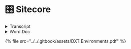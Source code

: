 # 🎛 Sitecore

<details>

<summary>Transcript</summary>

![](<../../.gitbook/assets/image (1).png>)Sowa, Bill10:05 AM

Yep.

* Yep, absolutely.
* Right. So in Jsspublic we have the contents of the content pages, so you've got for each section home, business. And then since this is a development environment, there's a bunch of additional Sections or pages that we created in here just to like just for testing, but in the production environment you wouldn't see a lot of this testing stuff you'd have basically, you're like your main sections of the site so.
* Uh, you know, let's do. Let's see prod.
* Or no. Let's do that. Seat dev. So this would be the slash home.
* So when you go to the slash home page.
* This is the content. The images don't seem to be.
* A lot of the images around not showing up here but.
* You kind of get the idea, but here here's the homepage.
* Do you have something, Spencer?
*

    * Pope, Spencer O10:06 AMYes. So the structure of.
    * The items in that content tree.
    * Corresponds to.
    * The URL structure.
    * ![Profile picture of Sowa, Bill.](https://teams.microsoft.com/api/mt/part/amer-02/beta/users/8:orgid:526113cf-3ef9-4121-a6d5-22d958afe21f/profilepicturev2?displayname=Sowa%2C%20Bill\&size=HR64x64) Sowa, Bill10:06 AMYep.
    * Yeah, it's a little.
    * ![Profile picture of Pope, Spencer O.](https://teams.microsoft.com/api/mt/part/amer-02/beta/users/8:orgid:68a2b934-5d11-4331-a782-a4acfb6a2f66/profilepicturev2?displayname=Pope%2C%20Spencer%20O\&size=HR64x64)Pope, Spencer O10:06 AMSo.
    * ![Profile picture of Sowa, Bill.](https://teams.microsoft.com/api/mt/part/amer-02/beta/users/8:orgid:526113cf-3ef9-4121-a6d5-22d958afe21f/profilepicturev2?displayname=Sowa%2C%20Bill\&size=HR64x64)Sowa, Bill10:06 AMUsing because we have two homes.
    * But home is essentially the.
    * The main.
    * Ah.
    * Content item and within that, so this would be like the slash home. This would be slash business.
    * Etc. So if we want to.
    * Slash Joey test.
    * Well.
    * Maybe that was not published.

    \\
*
  * \
    Approve it and publish it, so it's in this like draft saves draft state right now.
  * So if I go to review.
  * And approved.
  * It's like there's something wrong of an application title.
  * So if I look at the page here.
  * Here it's telling me that I did navigation title.
  * OK, so I'm going to save that.
  * And then I'm going to approve.
  * And then I'm going to publish.
  * So I go to publish and then publish and then publish item.
  * Then it's gonna.
  * Come up with the box here eventually too.
*

    *
    * \
      Overview session.
    * See if that worked there. It is. OK, so now we have a new page.
    * Better title.
    * Uh, I can see the route there. That's that matches what we have in the CNS. So now I'm going to just add a component here.
    * So there's a couple different ways you can do this.
    * Yes. Uh.
    * I suppose I'll start with the experience editor. If it works in the development environments, it's pretty slow.
    * So, but I'll give it a shot. So basically the the experience editor is the like the WYSIWYG.
    * Which is the like a.
    * It's like a user friendly like.
    * Uhm.
    * Interface for like adding components to the page, so it's supposed to like.
    * Mimic you know what the page looks like. Then you can add components and it would show like what that component would look like and you can edit the component. So we'll go ahead and give that a shot.
    * And if I can remember how to get to it.
    * Yeah. OK.
    * Experience editor.
    *
      * \
        So all of these components have an equivalent component that exists in our application.
      * Uh. In the react application?
      * Uh, so you know when we.
      * We added one of these components to the page and we'll see what we'll see. You know what it looks like you know, in Sitecore, Sitecore says this is the page. These are components that exist on the page.
      * And then uh, our application will.
      * You know, get that information and render it so all these components are represented within our application as well. So let's.
      * Do a.
      * I guess I'll do a call to action.
      * Pretty simple.
      * I'm going to add it to the JSS public main placeholder and I will look at that as well. Like what that means. The placeholder means as well.
      * In a moment.
      * ![Profile picture of Pope, Spencer O.](https://teams.microsoft.com/api/mt/part/amer-02/beta/users/8:orgid:68a2b934-5d11-4331-a782-a4acfb6a2f66/profilepicturev2?displayname=Pope%2C%20Spencer%20O\&size=HR64x64)Pope, Spencer O10:20 AMThen it's nice just to check that little open properties dialog box immediately.
      * It's nice to check that that way you don't have to.
      * You know, go back and open it manually.
      *
        * \
          Alright. Can somebody else jump in to the this this EMS here and take over and then just kind of show like?
        * You'll get this. Get this published and then show the relationship between.
        * This is in the layout service and then our app intercepts it and then maybe like.
        * If there's time making update too.
        * The component and.
        * I don't know.
        * However you see fit just to kind of show like the the relationship between Sitecore and our application.
        * ![Profile picture of Pope, Spencer O.](https://teams.microsoft.com/api/mt/part/amer-02/beta/users/8:orgid:68a2b934-5d11-4331-a782-a4acfb6a2f66/profilepicturev2?displayname=Pope%2C%20Spencer%20O\&size=HR64x64)Pope, Spencer O10:33 AMYeah, I can do that.
        * ![Profile picture of Sowa, Bill.](https://teams.microsoft.com/api/mt/part/amer-02/beta/users/8:orgid:526113cf-3ef9-4121-a6d5-22d958afe21f/profilepicturev2?displayname=Sowa%2C%20Bill\&size=HR64x64)Sowa, Bill10:33 AMCool.
        * ![Profile picture of Pope, Spencer O.](https://teams.microsoft.com/api/mt/part/amer-02/beta/users/8:orgid:68a2b934-5d11-4331-a782-a4acfb6a2f66/profilepicturev2?displayname=Pope%2C%20Spencer%20O\&size=HR64x64)Pope, Spencer O10:33 AMCan you give me a?
        * Where did it? Can you give me write access to the terminal in that shared?
        * ![Profile picture of Sowa, Bill.](https://teams.microsoft.com/api/mt/part/amer-02/beta/users/8:orgid:526113cf-3ef9-4121-a6d5-22d958afe21f/profilepicturev2?displayname=Sowa%2C%20Bill\&size=HR64x64)Sowa, Bill10:33 AMYes.
        * ![Profile picture of Pope, Spencer O.](https://teams.microsoft.com/api/mt/part/amer-02/beta/users/8:orgid:68a2b934-5d11-4331-a782-a4acfb6a2f66/profilepicturev2?displayname=Pope%2C%20Spencer%20O\&size=HR64x64)Pope, Spencer O10:33 AMSession.
        * ![Profile picture of Sowa, Bill.](https://teams.microsoft.com/api/mt/part/amer-02/beta/users/8:orgid:526113cf-3ef9-4121-a6d5-22d958afe21f/profilepicturev2?displayname=Sowa%2C%20Bill\&size=HR64x64)Sowa, Bill10:33 AMSo I wanted to get everybody in the shared just because.
        * I was like, oh, this might be a good opportunity to maybe get some some traction on using this tool because it's pretty cool for like collaboration.
        * Uhm.
        * K So it should be a.
        * Right now it should have write access.
      *

          * \
            Uh.
          * Trying to think back.
          * Like how to create like a a template for that component.
          * Within the CNS, so like.
          * How to how to how to create that component so that it's represented in the center?
          * Uh, you know, set up like what should be configurable for that component.
          * Uhm.
          * In this EMS and then you know like going through and.
          * Adding it to a page and then like what it looks like to, you know, actually developed that like, you know, understand what that data like this is going to look like for your component like when you build it on the react side. So it's you know it's it's a little.
          * Uh, it's a it's a it's a, it's a bit involved. It can be a bit involved because kind of like those two sides have to talk to each other, you have to understand like, what that what that data is going to look like. I mean you can start, you can start building out the component, of course without that data and just not have it render the day. That just kind of build it out in Storybook.
          * While you know that's being set up on the Sitecore side and then you can get your, you know what your what your data is going to look like coming from Sitecore and then plug that in. But that that that could be like a whole other.
          * Session I think.
          * Appreciate you.
          * Jump in and Spencer.
          * ![Profile picture of Pope, Spencer O.](https://teams.microsoft.com/api/mt/part/amer-02/beta/users/8:orgid:68a2b934-5d11-4331-a782-a4acfb6a2f66/profilepicturev2?displayname=Pope%2C%20Spencer%20O\&size=HR64x64)Pope, Spencer O11:00 AMWell, I'll be honest, I was floundering. I didn't know. I didn't know what I should talk about.
          *

              * \
                Or whatever environment the the issue is occurring in.
              * ![Profile picture of Sowa, Bill.](https://teams.microsoft.com/api/mt/part/amer-02/beta/users/8:orgid:526113cf-3ef9-4121-a6d5-22d958afe21f/profilepicturev2?displayname=Sowa%2C%20Bill\&size=HR64x64)Sowa, Bill11:06 AMDoes that make sense to everyone?
              * Basically, you can you can grab whatever.
              * You know, data from whatever environment and you want.
              * So right now we're getting it from art from what we're just the environment. We're just looking at that dev environment.
              * You could also grab it from the test environment, from QA from production.
              * Uh, because the?
              * You know the data might be.
              * Uhm.
              * Might be different in the in the different environments. So like our, our development environment might not always be up to put In Sync with what's in production. I mean it, it won't be.
              * You know.
              * More often than not, it will not be so.
              * Uh, if you want to have like, the the most.
              * If you want to see like if you want to develop against like, what's in actually actually in production, then you can. You can change that layout host to to the production.
              * Uhm. Environment.
              * ![Profile picture of Pope, Spencer O.](https://teams.microsoft.com/api/mt/part/amer-02/beta/users/8:orgid:68a2b934-5d11-4331-a782-a4acfb6a2f66/profilepicturev2?displayname=Pope%2C%20Spencer%20O\&size=HR64x64)Pope, Spencer O11:07 AMYeah, like if someone said, oh, there's an error on this page.
              * Probably wanna.
              * Point that layout host to this environment so that you can most precisely recreate that error.
              * ![](<../../.gitbook/assets/image (1).png>)Sowa, Bill11:07 AMSo.
              * Yeah. So, thanks again, Spencer. I need to drop again, but we appreciate it. I think that's that's probably good unless there's any additional any or any questions that anybody has.
              * But we can kind of let folks ruminate on this a bit and then come back in another in another meeting and.
              * Uh answer questions or just go ahead and drop questions here in the chat as they come up.
              * ![Profile picture of Guest, James.](https://teams.microsoft.com/api/mt/part/amer-02/beta/users/8:orgid:735da700-6bad-4bae-9adb-c780cc53cf12/profilepicturev2?displayname=Guest%2C%20James\&size=HR64x64)Guest, James11:08 AMYeah.
              * Thank you guys. Probably just takes getting our feet wet.
              * ![Profile picture of Sowa, Bill.](https://teams.microsoft.com/api/mt/part/amer-02/beta/users/8:orgid:526113cf-3ef9-4121-a6d5-22d958afe21f/profilepicturev2?displayname=Sowa%2C%20Bill\&size=HR64x64)Sowa, Bill11:08 AMYeah, for sure.
              * Alright. Thanks guys. Talk to you later.
              * ![Profile picture of Macias, Marcie.](https://teams.microsoft.com/api/mt/part/amer-02/beta/users/8:orgid:bc34fee8-4bb2-48d6-92fa-569dbc0ee245/profilepicturev2?displayname=Macias%2C%20Marcie\&size=HR64x64)Macias, Marcie11:08 AMI think you.
              * ![Profile picture of Guner, Bryan.](https://teams.microsoft.com/api/mt/part/amer-02/beta/users/8:orgid:07f93a93-4edd-45c2-817e-b3c14d770992/profilepicturev2?displayname=Guner%2C%20Bryan\&size=HR64x64)Guner, Bryan11:08 AMThanks.
              * ![Profile picture of Evanoff, Matthew.](https://teams.microsoft.com/api/mt/part/amer-02/beta/users/8:orgid:3f7c56de-3459-45cd-ad5c-d1f1e1aaeb74/profilepicturev2?displayname=Evanoff%2C%20Matthew\&size=HR64x64)Evanoff, Matthew11:08 AMHere.
              * ![Profile picture of Pope, Spencer O.](https://teams.microsoft.com/api/mt/part/amer-02/beta/users/8:orgid:68a2b934-5d11-4331-a782-a4acfb6a2f66/profilepicturev2?displayname=Pope%2C%20Spencer%20O\&size=HR64x64)Pope, Spencer O11:08 AMAlright, later.

              \\

          \\

    \\

</details>

<details>

<summary>Word Doc</summary>

Sitecore FED

Explains the steps involved in getting a new FED developer up and running using the new SSSD system and SVN.

**1 Server Information Page**

Before you start, access the following URL:

[_http://sssd.duke-energy.com/_](http://sssd.duke-energy.com)

This will display an informational page about all the SSSD servers and your website.

![](file:///Users/BGuner/Library/Group%20Containers/UBF8T346G9.Office/TemporaryItems/msohtmlclip/clip\_image001.png)

The first thing to do is locate your LAN Id in the “AppPool Name” column. Your AppPool is the same name as your LAN Id. In this example, my LAN Id is “jbartel”.

Also on that line, you will find your Server Name (WADCSSSDD01 - you will need this to access your share directory), your Application Pool Name (jbartel), your Process ID (you will need this in order to debug your application from within Visual Studio), your website URLs (sssd1-p1.duke-energy.com - you will need these to access your website), the Current State of your Application Pool (Started/Stopped), and an Execute button (allows you to restart/start your own AppPool).

**2 Initial Setup**

A website will have already been setup for you to use (commonly referred to as an SSSD – Sitecore Server Side Development server). Your websites are NOT Sitecore based hence there are not any databases or Sitecore related files. Initially your website is empty (blank). If you access your website before building/publishing, you will get this error:

![](file:///Users/BGuner/Library/Group%20Containers/UBF8T346G9.Office/TemporaryItems/msohtmlclip/clip\_image002.png)

That is normal since there is not any website files. The next step is to get your local machine/computer setup so you can access the Visual Studio project and get your website build.

**Before you install any local applications, you will need to have the appropriate access allowing you to install to your computer or virtual desktop. You must contact the Help Desk in order to get this access.**

**3 Getting the Solution (SVN)**

The first step is getting a local copy of the solution to your computer. All of the solutions are stored in the SVN (Subversion) under the “feature-branches” folder. There will be many different versions so make sure you are grabbing the correct one. For example, this is what you may see when viewing the Feature Branch in the SVN:

![](file:///Users/BGuner/Library/Group%20Containers/UBF8T346G9.Office/TemporaryItems/msohtmlclip/clip\_image003.png)

All FED related solutions end with the node “-Foundation”. To checkout a branch, just highlight the branch you want, right click, and select Checkout.

![](file:///Users/BGuner/Library/Group%20Containers/UBF8T346G9.Office/TemporaryItems/msohtmlclip/clip\_image004.png)

You will be prompted where to put the files on your local computer. It is advised that you create a directory called “SVN” in the root of your local computer (C Drive). Then for each checkout, create a directory under the SVN directory specific to that branch (for example Public-v0.50-Foundation). In the Checkout dialog box, select that folder and click Ok.

![](file:///Users/BGuner/Library/Group%20Containers/UBF8T346G9.Office/TemporaryItems/msohtmlclip/clip\_image005.png)

This will begin the process of copying all the files to your local machine and maintaining source code control. Once that is completed, you will now have all the files from the source code repository for that particular iteration locally on your computer. This directory is where ALL our work will be performed. As you make changes, the status of the directory will change showing that files have changed (red/green icons).

![](file:///Users/BGuner/Library/Group%20Containers/UBF8T346G9.Office/TemporaryItems/msohtmlclip/clip\_image006.png)

To commit or update your files, select the Public-v0.50-Foundation directory and right click. All the options you need are located in the menu.

![](file:///Users/BGuner/Library/Group%20Containers/UBF8T346G9.Office/TemporaryItems/msohtmlclip/clip\_image007.png)

SVN can be a bit tricky but once you have done it a few times, you will find it very simple to use.

One concept that you MUST understand is that ALL the developers are using the same iteration branch. For example, when working on POC, all the developers will create a local copy of that branch to their local computer. You will all be making changes to the same files. It is important that you Update your files often and also that you commit your changes often. This will minimize the number of file conflicts.

We are now using a version numbering scheme. It is important to make sure that you only make changes to the a version that matches the matching code version branch. Changes to the Foundation must match the corresponding Public or Authenticated code release.

If you need to create a new version, just contact us and we will create a new Feature Branch.

**4 Local Tools Setup**

There are few tools that need to be installed locally in order to facilitate the use of Visual Studio and the publishing of the solution to your SSSD website.

**4.1 Node.js**

Node.js is required for the use of some of the tools. You can go to their website ([https://nodejs.org](https://nodejs.org)) and download the Windows .exe installer. You should coordinate with your team and use the same versions across all team members.

Once installed, you will have access to the NPM (NodeJS Package Manager).

**4.2 NPM Install**

Next step is to install NPM globally on your machine (this should update your Path so you can execute the “npm” in any command window. Open up the NodeJS command prompt and enter the following:

**npm install npm –g**

You may get some signing issues (depends on the version of NodeJS you installed). If you get those types of errors, issue the following command in the NodeJS command prompt:

**npm config set strict-ssl false**

Then try installing NPM again.

**4.3 Grunt**

Next you need to install Grunt. From the NodeJS command prompt, enter the following command:

**npm install grunt-cli –g**

This will install grunt globally as well.

**4.4 Ruby**

Ruby is a programming language that is required in order to run SASS. Download Ruby from the Ruby website ([https://www.ruby-lang.org](https://www.ruby-lang.org)). Again, make sure you get the correct version. All team members should be running the same versions of the software.

Once installed, you will be able to install SASS.

**4.5 SASS**

SASS stands for Syntactically Awesome Style Sheets. To install SASS, open Ruby command prompt and enter:

**gem install sass**

Most likely you will get an error. These are proxy errors. To get around this issue, you will need to download the SASS gem file locally. Download the gem file from the Ruby Gems website ([https://rubygems.org/](https://rubygems.org)). On the website, click Gems and find the correct SASS gem file.

Once you have the file, place it in the Ruby root directory on your computer (for instance, c:\ruby22). Then from the Ruby command prompt, enter the command:

**gem install c:\ruby22\gemfile.gem**

Note that the directory and file name may be different. What you are doing is installing SASS from the local gem file vs. trying to access the gem file from the website thus bypassing the proxy call.

**5 Visual Studio Setup**

Getting VS setup is the most time consuming step when setting up a new developer. Here are the steps to follow in order to get your solution working.

**5.1 Install Visual Studio**

You should be using VS 2013 Pro Update 3. Just install and take the default values. This process can take about 90 minutes to complete. This install is very straight forward. We have not had any issues with installing the application.

**5.2 Visual Studio Add-ons**

There are a number of Visual Studio Add-on programs that need to be installed before you can begin working with the solution. From within Visual Studio, select Tools | Extensions and Updates to install.

**5.2.1 Task Runner Explorer**

Installing this extension will allow the publish of the website to execute Grunt tasks from with Visual Studio.

**5.2.2 Grunt Launcher**

Installing this extension will allow Grunt tasks to be launched from with Visual Studio. This may no longer be necessary with the inclusion of Task Runner Explorer as most task will automatically be run when the solution is built.

**5.2.3 Node.JS 1.1 for VS 2013**

Not required but makes Visual Studio aware of the Node.js application for intellisense, etc. It is more of a helpful tool if needed but not necessarily required.

**5.3 Local NPM Install**

Before you open your solution for the first time, there is one step that needs to be performed.

Using the NodeJS command prompt, switch to the directory where your packages.json is located. Once in that directory, issue the following command:

**npm install**

This will build all the dependencies locally that are required by your local solution. Failing to perform this step will cause the build to fail.

**5.4 Opening the Solution**

Once the solution is on your local machine, open up VS and then open the solution file. We need to ensure that the Grunt tasks are setup for the solution.

In the Solution Explorer, right click on the gruntfile.js and select Task Runner Explorer.

![](file:///Users/BGuner/Library/Group%20Containers/UBF8T346G9.Office/TemporaryItems/msohtmlclip/clip\_image008.png)

We want to ensure that the four (4) grunt tasks:

· ngAnnotate

· uglify

· sass

· cssmin

are setup to run BEFORE the build. From the Task Runner dialog, right click on each of the tasks and add it to Before Build binding.

![](file:///Users/BGuner/Library/Group%20Containers/UBF8T346G9.Office/TemporaryItems/msohtmlclip/clip\_image009.png)

Once completed, the dialog should show the following:

![](file:///Users/BGuner/Library/Group%20Containers/UBF8T346G9.Office/TemporaryItems/msohtmlclip/clip\_image010.png)

All the bindings are setup. When you build and/or publish the solution, all four (4) of these tasks will automatically be run.

**5.5 Build the Solution**

Up to this point, you should not have made any changes to any files in your local Subversion directory that could be committed to the SVN. If everything has been setup correctly, you should be able to build the application (not publish).

Press Cntl-Shft-B or right-click the solution and select Build. You may get errors and will need to resolve them. This will only do a build and NOT place your solution in your SSSD website.

Once you are confident that everything is good, you can publish to your SSSD. The easiest way to publish is to add the Web One Click Publish toolbar. Right click on the toolbar (not menu) and from the popup, select Web Once Click Publish:

![](file:///Users/BGuner/Library/Group%20Containers/UBF8T346G9.Office/TemporaryItems/msohtmlclip/clip\_image011.png)

Now on your toolbar, you should see a publishing option. Select the option for YOUR SSSD and click the publish button:

![](file:///Users/BGuner/Library/Group%20Containers/UBF8T346G9.Office/TemporaryItems/msohtmlclip/clip\_image012.png)

If it completes successfully, you should be able to open a browser and go to your SSSD website.

**6 Developer Summary**

Server Information Page\
Contains the server name, app pool name, process id, url(s), and status for YOUR website listed for YOUR LAN Id (the app pool is the same as your LAN Id). You can access that page here:

http://sssd.duke-energy.com/

Website File Share:\
\\\ \<server name> \\\<your lanid>

Get the server name from the Server Information Page.

Website:\
[_http://sssdX-pY.duke-energy.com_](http://sssdx-py.duke-energy.com)\
\\

X will be the server number and Y will be an assigned number 0-9. To get YOUR URLs, refer to the Server Information page. Find you App Pool and it will list your URLs.

</details>

{% file src="../../.gitbook/assets/DXT Environments.pdf" %}

